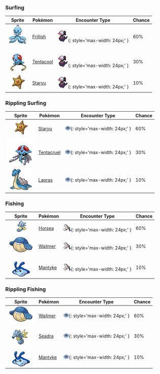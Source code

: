 

### Surfing

| Sprite | Pokémon | Encounter Type | Chance |
| :---: | --- | :---: | --- |
| ![frillish](../assets/sprites/frillish/front.gif) | [Frillish](../pokemon/frillish.md/) | ![Surfing](../assets/encounter_types/surfing.png){: style='max-width: 24px;' } | 60% |
| ![tentacool](../assets/sprites/tentacool/front.gif) | [Tentacool](../pokemon/tentacool.md/) | ![Surfing](../assets/encounter_types/surfing.png){: style='max-width: 24px;' } | 30% |
| ![staryu](../assets/sprites/staryu/front.gif) | [Staryu](../pokemon/staryu.md/) | ![Surfing](../assets/encounter_types/surfing.png){: style='max-width: 24px;' } | 10%

### Rippling Surfing

| Sprite | Pokémon | Encounter Type | Chance |
| :---: | --- | :---: | --- |
| ![staryu](../assets/sprites/staryu/front.gif) | [Staryu](../pokemon/staryu.md/) | ![Rippling Surfing](../assets/encounter_types/rippling_surfing.png){: style='max-width: 24px;' } | 60% |
| ![tentacruel](../assets/sprites/tentacruel/front.gif) | [Tentacruel](../pokemon/tentacruel.md/) | ![Rippling Surfing](../assets/encounter_types/rippling_surfing.png){: style='max-width: 24px;' } | 30% |
| ![lapras](../assets/sprites/lapras/front.gif) | [Lapras](../pokemon/lapras.md/) | ![Rippling Surfing](../assets/encounter_types/rippling_surfing.png){: style='max-width: 24px;' } | 10%

### Fishing

| Sprite | Pokémon | Encounter Type | Chance |
| :---: | --- | :---: | --- |
| ![horsea](../assets/sprites/horsea/front.gif) | [Horsea](../pokemon/horsea.md/) | ![Fishing](../assets/encounter_types/fishing.png){: style='max-width: 24px;' } | 60% |
| ![wailmer](../assets/sprites/wailmer/front.gif) | [Wailmer](../pokemon/wailmer.md/) | ![Fishing](../assets/encounter_types/fishing.png){: style='max-width: 24px;' } | 30% |
| ![mantyke](../assets/sprites/mantyke/front.gif) | [Mantyke](../pokemon/mantyke.md/) | ![Fishing](../assets/encounter_types/fishing.png){: style='max-width: 24px;' } | 10%

### Rippling Fishing

| Sprite | Pokémon | Encounter Type | Chance |
| :---: | --- | :---: | --- |
| ![wailmer](../assets/sprites/wailmer/front.gif) | [Wailmer](../pokemon/wailmer.md/) | ![Rippling Fishing](../assets/encounter_types/rippling_fishing.png){: style='max-width: 24px;' } | 60% |
| ![seadra](../assets/sprites/seadra/front.gif) | [Seadra](../pokemon/seadra.md/) | ![Rippling Fishing](../assets/encounter_types/rippling_fishing.png){: style='max-width: 24px;' } | 30% |
| ![mantyke](../assets/sprites/mantyke/front.gif) | [Mantyke](../pokemon/mantyke.md/) | ![Rippling Fishing](../assets/encounter_types/rippling_fishing.png){: style='max-width: 24px;' } | 10% |

